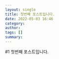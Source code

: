 ```yaml
---
layout: single
title: 첫번째 포스트입니다.
date: 2022-05-03 16:46
category: 
author: 
tags: []
summary: 
---
```



#1 첫번째 포스트입니다.
